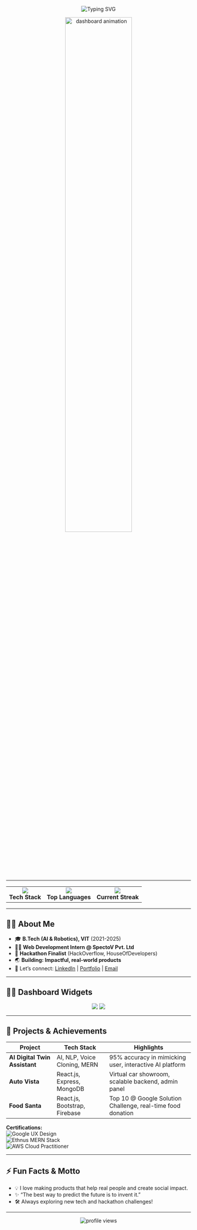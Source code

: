 <p align="center">
  <img src="https://readme-typing-svg.herokuapp.com?font=Fira+Code&weight=700&size=32&pause=1000&color=0FF7C7&width=700&center=true&lines=Hi%2C+I'm+Rahul+Raj!;Full+Stack+Web+Developer;Impact+Driven+Product+Creator;Welcome+to+my+GitHub+Dashboard!" alt="Typing SVG" />
</p>

<p align="center">
  <img src="./assets/dashboard-hero.gif" alt="dashboard animation" width="60%" />
</p>

---

<div align="center">

<table>
  <tr>
    <td align="center">
      <img src="https://skillicons.dev/icons?i=react,js,cpp,java,python,nodejs,express,mongodb,firebase,tailwind,html,css" /><br>
      <b>Tech Stack</b>
    </td>
    <td align="center">
      <img src="https://github-readme-stats.vercel.app/api/top-langs/?username=Rahul7177&layout=compact&theme=radical" /><br>
      <b>Top Languages</b>
    </td>
    <td align="center">
      <img src="https://streak-stats.demolab.com/?user=Rahul7177&theme=radical" /><br>
      <b>Current Streak</b>
    </td>
  </tr>
</table>

</div>

---

## 🧑‍💻 About Me
- 🎓 **B.Tech (AI & Robotics), VIT** (2021-2025)
- 👨‍💻 **Web Development Intern @ SpectoV Pvt. Ltd**
- 🏅 **Hackathon Finalist** (HackOverflow, HouseOfDevelopers)
- 🌏 **Building: Impactful, real-world products**
- 🤝 Let’s connect: [LinkedIn](https://www.linkedin.com/in/rahul-raj-5637a7230) | [Portfolio](https://rahul7177.github.io/portfolio/) | [Email](mailto:rahulr7177@gmail.com)

---

## 👨‍🚀 Dashboard Widgets

<div align="center">

<img src="https://github-profile-trophy.vercel.app/?username=Rahul7177&theme=radical&column=6" />

<img src="https://github-readme-activity-graph.vercel.app/graph?username=Rahul7177&theme=react-dark&area=true" />

</div>

---

## 🚩 Projects & Achievements

| Project        | Tech Stack                      | Highlights                                                  |
|----------------|---------------------------------|-------------------------------------------------------------|
| **AI Digital Twin Assistant** | AI, NLP, Voice Cloning, MERN | 95% accuracy in mimicking user, interactive AI platform     |
| **Auto Vista** | React.js, Express, MongoDB      | Virtual car showroom, scalable backend, admin panel         |
| **Food Santa** | React.js, Bootstrap, Firebase   | Top 10 @ Google Solution Challenge, real-time food donation |

**Certifications:**  
![Google UX Design](https://img.shields.io/badge/Google-UX_Design-blue)  
![Ethnus MERN Stack](https://img.shields.io/badge/Ethnus-MERN_Stack-yellow)  
![AWS Cloud Practitioner](https://img.shields.io/badge/AWS-Cloud_Practitioner-orange)

---

## ⚡ Fun Facts & Motto

- 💡 I love making products that help real people and create social impact.
- ✨ “The best way to predict the future is to invent it.”
- 🛠️ Always exploring new tech and hackathon challenges!

---

<p align="center">
  <img src="https://komarev.com/ghpvc/?username=Rahul7177&style=for-the-badge&color=0FF7C7" alt="profile views" />
</p>
